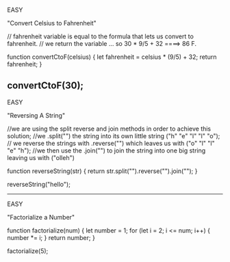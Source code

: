 EASY

"Convert Celsius to Fahrenheit" 

// fahrenheit variable is equal to the formula that lets us convert to fahrenheit.
// we return the variable ... so 30 * 9/5 + 32 ====> 86 F.

function convertCtoF(celsius) {
  let fahrenheit = celsius * (9/5) + 32;
  return fahrenheit;
}

convertCtoF(30);
-----------------------------------------------------------------------------------------------
EASY

"Reversing A String"

//we are using the split reverse and join methods in order to achieve this solution;
//we .split("") the string into its own little string ("h" "e" "l" "l" "o");
// we reverse the strings with .reverse("") which leaves us with ("o" "l" "l" "e" "h");
//we then use the .join("") to join the string into one big string leaving us with ("olleh")



function reverseString(str) {
  return str.split("").reverse("").join("");
}

reverseString("hello");

---------------------------------------------------------------------------------------------
EASY

"Factorialize a Number"

function factorialize(num) {
  let number = 1;
  for (let i = 2; i <= num; i++) {
    number *= i;
  }
  return number;
}

factorialize(5);






